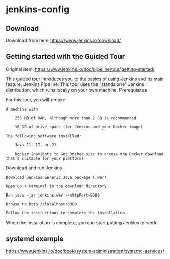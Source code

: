 # jenkins-config



## Download

Download from here https://www.jenkins.io/download/

## Getting started with the Guided Tour

Original item: https://www.jenkins.io/doc/pipeline/tour/getting-started/

This guided tour introduces you to the basics of using Jenkins and its main feature, Jenkins Pipeline. This tour uses the "standalone" Jenkins distribution, which runs locally on your own machine.
Prerequisites

For this tour, you will require:

    A machine with:

        256 MB of RAM, although more than 2 GB is recommended

        10 GB of drive space (for Jenkins and your Docker image)

    The following software installed:

        Java 11, 17, or 21

        Docker (navigate to Get Docker site to access the Docker download that’s suitable for your platform)

Download and run Jenkins

    Download Jenkins Generic Java package (.war)

    Open up a terminal in the download directory

    Run java -jar jenkins.war --httpPort=8080

    Browse to http://localhost:8080

    Follow the instructions to complete the installation

When the installation is complete, you can start putting Jenkins to work!


## systemd example

https://www.jenkins.io/doc/book/system-administration/systemd-services/